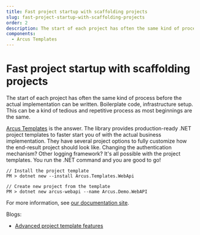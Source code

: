 ```yaml
---
title: Fast project startup with scaffolding projects
slug: fast-project-startup-with-scaffolding-projects
order: 2
description: The start of each project has often the same kind of process before the actual implementation can be written. Boilerplate code, infrastructure setup. This can be a kind of tedious and repetitive process as most beginnings are the same.
components:
  - Arcus Templates
---
```


# Fast project startup with scaffolding projects

The start of each project has often the same kind of process before the actual implementation can be written. Boilerplate code, infrastructure setup. This can be a kind of tedious and repetitive process as most beginnings are the same.

[Arcus Templates]() is the answer. The library provides production-ready .NET project templates to faster start you of with the actual business implementation. They have several project options to fully customize how the end-result project should look like. Changing the authentication mechanism? Other logging framework? It's all possible with the project templates. You run the .NET command and you are good to go!

```shell
// Install the project template
PM > dotnet new --install Arcus.Templates.WebApi

// Create new project from the template
PM > dotnet new arcus-webapi --name Arcus.Demo.WebAPI
```

For more information, see [our documentation site](https://templates.arcus-azure.net/).

Blogs:

- [Advanced project template features](https://www.codit.eu/blog/making-arcus-templates-more-powerful/)
